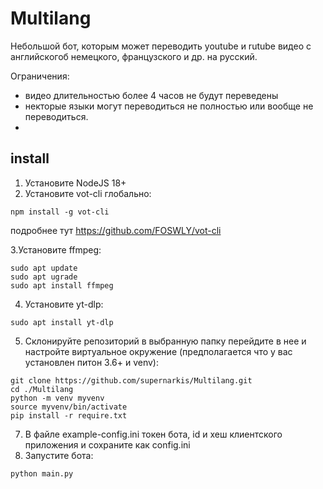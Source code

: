 # Multilang
Небольшой бот, которым может переводить youtube и rutube видео с английскогоб немецкого, французского и др. на русский. 

Ограничения:
- видео длительностью более 4 часов не будут переведены
- некторые языки могут переводиться не полностью или вообще не переводиться.
- 

## install
  1. Установите NodeJS 18+
  2. Установите vot-cli глобально:
```
npm install -g vot-cli
```
подробнее тут https://github.com/FOSWLY/vot-cli

  3.Установите ffmpeg:
```
sudo apt update
sudo apt ugrade
sudo apt install ffmpeg
```
  4. Установите yt-dlp:
```
sudo apt install yt-dlp
```
5. Склонируйте репозиторий в выбранную папку перейдите в нее и настройте виртуальное окружение
   (предполагается что у вас установлен питон 3.6+ и venv):
```
git clone https://github.com/supernarkis/Multilang.git
cd ./Multilang
python -m venv myvenv
source myvenv/bin/activate
pip install -r require.txt
```
7. В файле example-config.ini токен бота, id и хеш клиентского приложения и сохраните как config.ini 
8. Запустите бота:
```
python main.py
```


